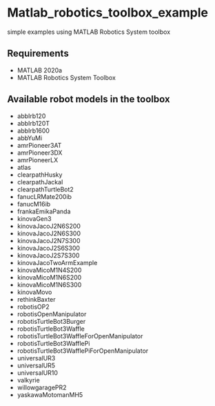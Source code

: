 # Matlab_robotics_toolbox_example
simple examples using MATLAB Robotics System toolbox
## Requirements
* MATLAB 2020a
* MATLAB Robotics System Toolbox
## Available robot models in the toolbox
* abbIrb120
* abbIrb120T
* abbIrb1600
* abbYuMi
* amrPioneer3AT
* amrPioneer3DX
* amrPioneerLX
* atlas
* clearpathHusky
* clearpathJackal
* clearpathTurtleBot2
* fanucLRMate200ib
* fanucM16ib
* frankaEmikaPanda
* kinovaGen3
* kinovaJacoJ2N6S200
* kinovaJacoJ2N6S300
* kinovaJacoJ2N7S300
* kinovaJacoJ2S6S300
* kinovaJacoJ2S7S300
* kinovaJacoTwoArmExample
* kinovaMicoM1N4S200
* kinovaMicoM1N6S200
* kinovaMicoM1N6S300
* kinovaMovo
* rethinkBaxter
* robotisOP2
* robotisOpenManipulator
* robotisTurtleBot3Burger
* robotisTurtleBot3Waffle
* robotisTurtleBot3WaffleForOpenManipulator
* robotisTurtleBot3WafflePi
* robotisTurtleBot3WafflePiForOpenManipulator
* universalUR3
* universalUR5
* universalUR10
* valkyrie
* willowgaragePR2
* yaskawaMotomanMH5




